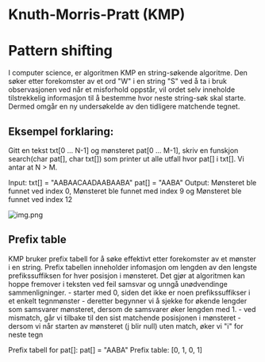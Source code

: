 # Knuth-Morris-Pratt (KMP)

# Pattern shifting
I computer science, er algoritmen KMP en string-søkende algoritme. Den søker
etter forekomster av et ord "W" i en string "S" ved å ta i bruk observasjonen
ved når et misforhold oppstår, vil ordet selv inneholde tilstrekkelig 
informasjon til å bestemme hvor neste string-søk skal starte. Dermed omgår
en ny undersøkelde av den tidligere matchende tegnet.

## Eksempel forklaring:
Gitt en tekst txt[0 ... N-1] og mønsteret pat[0 ... M-1], skriv en funskjon
search(char pat[], char txt[]) som printer ut alle utfall hvor pat[] i txt[].
Vi antar at N > M.

Input:  txt[] = "AABAACAADAABAABA"
        pat[] = "AABA"
Output: Mønsteret ble funnet ved index 0, Mønsteret ble funnet med index 9 og
        Mønsteret ble funnet ved index 12

![img.png](images/img.png)

## Prefix table
KMP bruker prefix tabell for å søke effektivt etter forekomster av et mønster i
en string. Prefix tabellen inneholder infomasjon om lengden av den lengste
prefikssuffiksen for hver posisjon i mønsteret. 
Det gjør at algoritmen kan hoppe fremover i teksten ved feil samsvar og unngå
unødvendinge sammenligninger.
    - starter med 0, siden det ikke er noen prefikssuffikser i et
      enkelt tegnmønster
    - deretter begynner vi å sjekke for økende lengder som samsvarer mønsteret,
      dersom de samsvarer øker lengden med 1.
    - ved mismatch, går vi tilbake til den sist matchende posisjonen i mønsteret
    - dersom vi når starten av mønsteret (j blir null) uten match, øker vi "i" for neste tegn

Prefix tabell for pat[]:
        pat[] = "AABA"
        Prefix table: [0, 1, 0, 1]